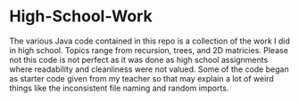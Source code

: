 # High-School-Work
The various Java code contained in this repo is a collection of the work I did in high school. Topics range from recursion, trees, and 2D matricies. Please not this code is not perfect as it was done as high school assignments where readability and cleanliness were not valued. Some of the code began as starter code given from my teacher so that may explain a lot of weird things like the inconsistent file naming and random imports.
